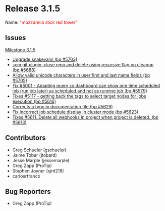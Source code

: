 # Release 3.1.5

Name: <span style="color: red"><span class="glyphicon glyphicon-tower"></span> "mozzarella stick red tower"</span>


## Issues

[Milestone 3.1.5](https://github.com/qwcontrol/qwcontrol/milestone/134)

* [Upgrade snakeyaml (bp #5703)](https://github.com/qwcontrol/qwcontrol/pull/5726)
* [scm git plugin: close repo and delete using recursive flag on cleanup (bp #5688)](https://github.com/qwcontrol/qwcontrol/pull/5724)
* [Allow valid unicode characters in user first and last name fields (bp #5705)](https://github.com/qwcontrol/qwcontrol/pull/5718)
* [Fix #5001 - Adapting query so dashboard can show one time scheduled job (run job later) as scheduled and not as running job (bp #5579)](https://github.com/qwcontrol/qwcontrol/pull/5664)
* [Fixes #5117 - getting back the tags to select target nodes for jobs execution (bp #5616)](https://github.com/qwcontrol/qwcontrol/pull/5661)
* [Corrects a typo in documentation file (bp #5629)](https://github.com/qwcontrol/qwcontrol/pull/5643)
* [ Fix incorrect job schedule display in cluster mode (bp #5623)](https://github.com/qwcontrol/qwcontrol/pull/5641)
* [Fixes #5611. Delete all webhooks in project when project is deleted. (bp #5613)](https://github.com/qwcontrol/qwcontrol/pull/5614)

## Contributors

* Greg Schueler (gschueler)
* Jaime Tobar (jtobard)
* Jesse Marple (jessemarple)
* Greg Zapp (ProTip)
* Stephen Joyner (sjrd218)
* carlosrfranco

## Bug Reporters

* Greg Zapp (ProTip)